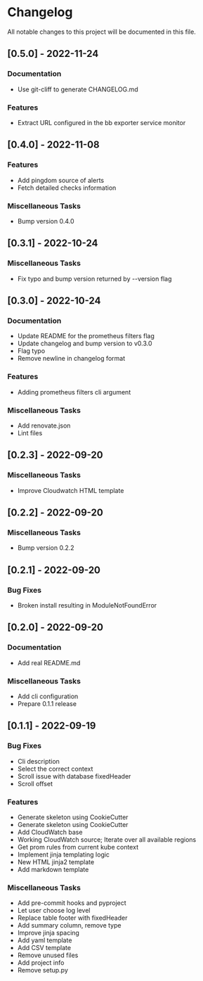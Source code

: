 # Changelog

All notable changes to this project will be documented in this file.

## [0.5.0] - 2022-11-24

### Documentation

- Use git-cliff to generate CHANGELOG.md

### Features

- Extract URL configured in the bb exporter service monitor

## [0.4.0] - 2022-11-08

### Features

- Add pingdom source of alerts
- Fetch detailed checks information

### Miscellaneous Tasks

- Bump version 0.4.0

## [0.3.1] - 2022-10-24

### Miscellaneous Tasks

- Fix typo and bump version returned by --version flag

## [0.3.0] - 2022-10-24

### Documentation

- Update README for the prometheus filters flag
- Update changelog and bump version to v0.3.0
- Flag typo
- Remove newline in changelog format

### Features

- Adding prometheus filters cli argument

### Miscellaneous Tasks

- Add renovate.json
- Lint files

## [0.2.3] - 2022-09-20

### Miscellaneous Tasks

- Improve Cloudwatch HTML template

## [0.2.2] - 2022-09-20

### Miscellaneous Tasks

- Bump version 0.2.2

## [0.2.1] - 2022-09-20

### Bug Fixes

- Broken install resulting in ModuleNotFoundError

## [0.2.0] - 2022-09-20

### Documentation

- Add real README.md

### Miscellaneous Tasks

- Add cli configuration
- Prepare 0.1.1 release

## [0.1.1] - 2022-09-19

### Bug Fixes

- Cli description
- Select the correct context
- Scroll issue with database fixedHeader
- Scroll offset

### Features

- Generate skeleton using CookieCutter
- Generate skeleton using CookieCutter
- Add CloudWatch base
- Working CloudWatch source; Iterate over all available regions
- Get prom rules from current kube context
- Implement jinja templating logic
- New HTML jinja2 template
- Add markdown template

### Miscellaneous Tasks

- Add pre-commit hooks and pyproject
- Let user choose log level
- Replace table footer with fixedHeader
- Add summary column, remove type
- Improve jinja spacing
- Add yaml template
- Add CSV template
- Remove unused files
- Add project info
- Remove setup.py

<!-- generated by git-cliff -->
